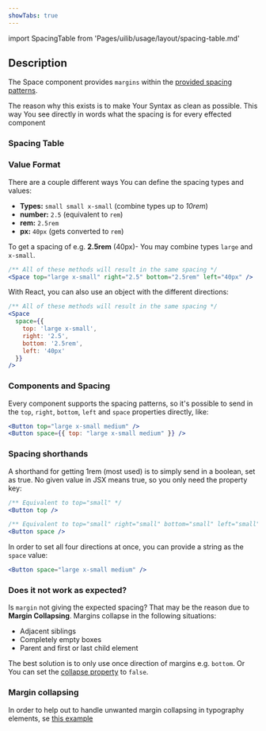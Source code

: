 ```yaml
---
showTabs: true
---
```


import SpacingTable from 'Pages/uilib/usage/layout/spacing-table.md'

## Description

The Space component provides `margins` within the [provided spacing patterns](/uilib/usage/layout/spacing#spacing-helpers).

The reason why this exists is to make Your Syntax as clean as possible.
This way You see directly in words what the spacing is for every effected component

### Spacing Table

<SpacingTable />

### Value Format

There are a couple different ways You can define the spacing types and values:

- **Types:** `small small x-small` (combine types up to _10rem_)
- **number:** `2.5` (equivalent to `rem`)
- **rem:** `2.5rem`
- **px:** `40px` (gets converted to `rem`)

To get a spacing of e.g. **2.5rem** (40px)- You may combine types `large` and `x-small`.

```jsx
/** All of these methods will result in the same spacing */
<Space top="large x-small" right="2.5" bottom="2.5rem" left="40px" />
```

With React, you can also use an object with the different directions:

```jsx
/** All of these methods will result in the same spacing */
<Space
  space={{
    top: 'large x-small',
    right: '2.5',
    bottom: '2.5rem',
    left: '40px'
  }}
/>
```

### Components and Spacing

Every component supports the spacing patterns, so it's possible to send in the `top`, `right`, `bottom`, `left` and `space` properties directly, like:

```jsx
<Button top="large x-small medium" />
<Button space={{ top: "large x-small medium" }} />
```

### Spacing shorthands

A shorthand for getting 1rem (most used) is to simply send in a boolean, set as true. No given value in JSX means true, so you only need the property key:

```jsx
/** Equivalent to top="small" */
<Button top />

/** Equivalent to top="small" right="small" bottom="small" left="small" */
<Button space />
```

In order to set all four directions at once, you can provide a string as the `space` value:

```jsx
<Button space="large x-small medium" />
```

### Does it not work as expected?

Is `margin` not giving the expected spacing? That may be the reason due to **Margin Collapsing**. Margins collapse in the following situations:

- Adjacent siblings
- Completely empty boxes
- Parent and first or last child element

The best solution is to only use once direction of margins e.g. `bottom`. Or You can set the [collapse property](/uilib/components/space/properties) to `false`.

### Margin collapsing

In order to help out to handle unwanted margin collapsing in typography elements, se [this example](/uilib/typography/heading#example-of-margin-collapsing)
